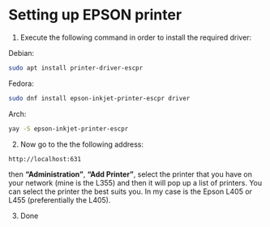 # Setting up EPSON printer

1. Execute the following command in order to install the required driver: 

Debian:
```bash
sudo apt install printer-driver-escpr
```
Fedora:
```bash
sudo dnf install epson-inkjet-printer-escpr driver
```
Arch:
```bash
yay -S epson-inkjet-printer-escpr
```
2. Now go to the the following address: 
```plaintext
http://localhost:631
```
then **“Administration”**, **“Add Printer”**, select the printer that you have on your network (mine is the L355) and then it will pop up a list of printers. You can select the printer the best suits you. In my case is the Epson L405 or L455 (preferentially the L405).

3. Done